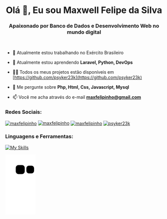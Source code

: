 <h1 align="center">Olá 👋, Eu sou Maxwell Felipe da Silva</h1>
<h3 align="center">Apaixonado por Banco de Dados e Desenvolvimento Web no mundo digital</h3><br>

- 🔭 Atualmente estou trabalhando no Exército Brasileiro

- 🌱 Atualmente estou aprendendo **Laravel, Python, DevOps**

- 👨‍💻 Todos os meus projetos estão disponíveis em [https://github.com/psyker23k](https://github.com/psyker23k)

- 💬 Me pergunte sobre **Php, Html, Css, Javascript, Mysql**

- 📫 Você me acha através do e-mail **maxfelipinho@gmail.com**


<h3 align="left">Redes Sociais:</h3>
<p align="left">
<a href="https://www.linkedin.com/in/psyker-master-49a8381a1/" target="blank"><img align="center" src="https://img.shields.io/badge/-LinkedIn-%230077B5?style=for-the-badge&logo=linkedin&logoColor=white" alt="maxfelipinho" /></a>
<a href = "mailto:maxfelipinho@gmail.com" target="blank"><img src="https://img.shields.io/badge/-Gmail-%23333?style=for-the-badge&logo=gmail&logoColor=white" alt="maxfelipinho"></a>
<a href="https://www.instagram.com/maxfelipinho/" target="blank"><img align="center" src="https://img.shields.io/badge/-Instagram-%23E4405F?style=for-the-badge&logo=instagram&logoColor=white" alt="maxfelipinho" /></a>
<a href="https://discord.gg/g4Geb2FC" target="blank"><img align="center" src="https://img.shields.io/badge/Discord-7289DA?style=for-the-badge&logo=discord&logoColor=white" alt="psyker23k" /></a>
</p>

<div>
<h3 align="left">Linguagens e Ferramentas:</h3></div>

[![My Skills](https://skillicons.dev/icons?i=js,html,css,mysql,wordpress,bootstrap,php,ps,linux,arduino,git,ai,netlify,aws&perline=7)](https://skillicons.dev)


![snake gif](https://github.com/psyker23k/psyker23k/blob/output/github-contribution-grid-snake.svg)




<!---
psyker23k/psyker23k is a ✨ special ✨ repository because its `README.md` (this file) appears on your GitHub profile.
You can click the Preview link to take a look at your changes.
--->
